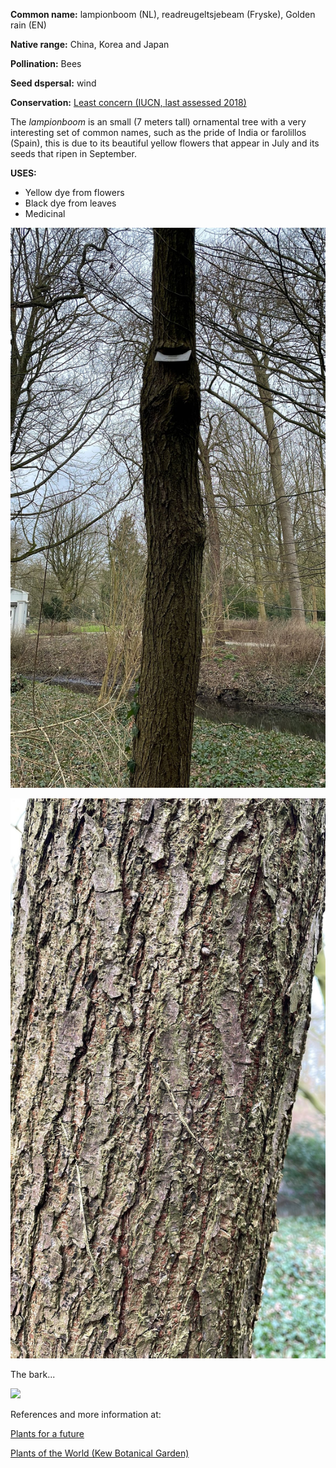 **Common name:** lampionboom (NL), readreugeltsjebeam (Fryske), Golden rain (EN)


<!--more-->
**Native range:**  China, Korea and Japan

**Pollination:** Bees

**Seed dspersal:** wind

**Conservation:** [Least concern (IUCN, last assessed 2018)](https://www.iucnredlist.org/species/18776387/147626783)

The _lampionboom_ is an small (7 meters tall) ornamental tree with a very interesting set of common names, such as the pride of India or farolillos (Spain), this is due to its beautiful yellow flowers that appear in July and its seeds that ripen in September.

**USES:**

- Yellow dye from flowers
- Black dye from leaves
- Medicinal


![tree](https://raw.githubusercontent.com/carolxgl/TreeLibrary/gh-pages/images/Koerut.jpeg)

![m](https://raw.githubusercontent.com/carolxgl/TreeLibrary/gh-pages/images/KoerutB.jpeg)

The bark...

![](static/img/KoerutB.jpeg)

References and more information at:

[Plants for a future](https://pfaf.org/user/Plant.aspx?LatinName=Koelreuteria+paniculata)

[Plants of the World (Kew Botanical Garden)](https://powo.science.kew.org/taxon/urn:lsid:ipni.org:names:783426-1)
